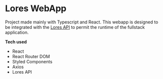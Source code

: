 # Lores WebApp

Project made mainly with Typescript and React. This webapp is designed to be integrated with the <a href="https://github.com/gxlpes/lores-api">Lores API</a> to permit the runtime of the fullstack application.

<b>Tech used</b>

<ul>
<li>React</li>
<li>React Router DOM</li>
<li>Styled Components</li>
<li>Axios</li>
<li>Lores API </li>
</ul>
